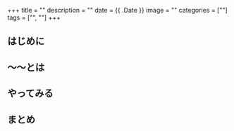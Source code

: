 +++
title = ""
description = ""
date = {{ .Date }}
image = ""
categories = [""]
tags = ["", ""]
+++



## はじめに

## 〜〜とは

## やってみる

## まとめ
